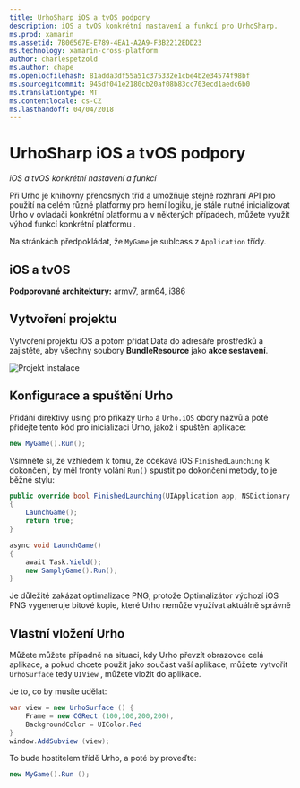```yaml
---
title: UrhoSharp iOS a tvOS podpory
description: iOS a tvOS konkrétní nastavení a funkcí pro UrhoSharp.
ms.prod: xamarin
ms.assetid: 7B06567E-E789-4EA1-A2A9-F3B2212EDD23
ms.technology: xamarin-cross-platform
author: charlespetzold
ms.author: chape
ms.openlocfilehash: 81adda3df55a51c375332e1cbe4b2e34574f98bf
ms.sourcegitcommit: 945df041e2180cb20af08b83cc703ecd1aedc6b0
ms.translationtype: MT
ms.contentlocale: cs-CZ
ms.lasthandoff: 04/04/2018
---
```

# <a name="urhosharp-ios-and-tvos-support"></a>UrhoSharp iOS a tvOS podpory

_iOS a tvOS konkrétní nastavení a funkcí_

Při Urho je knihovny přenosných tříd a umožňuje stejné rozhraní API pro použití na celém různé platformy pro herní logiku, je stále nutné inicializovat Urho v ovladači konkrétní platformu a v některých případech, můžete využít výhod funkcí konkrétní platformu .

Na stránkách předpokládat, že `MyGame` je sublcass z `Application` třídy.

## <a name="ios-and-tvos"></a>iOS a tvOS

**Podporované architektury:** armv7, arm64, i386

## <a name="creating-a-project"></a>Vytvoření projektu

Vytvoření projektu iOS a potom přidat Data do adresáře prostředků a zajistěte, aby všechny soubory **BundleResource** jako **akce sestavení**.

![Projekt instalace](ios-images/image-4.png "přidat Data do adresáře prostředků")

## <a name="configuring-and-launching-urho"></a>Konfigurace a spuštění Urho

Přidání direktivy using pro příkazy `Urho` a `Urho.iOS` obory názvů a poté přidejte tento kód pro inicializaci Urho, jakož i spuštění aplikace:

```csharp
new MyGame().Run();
```

Všimněte si, že vzhledem k tomu, že očekává iOS `FinishedLaunching` k dokončení, by měl fronty volání `Run()` spustit po dokončení metody, to je běžné stylu:

```csharp
public override bool FinishedLaunching(UIApplication app, NSDictionary options)
{
    LaunchGame();
    return true;
}

async void LaunchGame()
{
    await Task.Yield();
    new SamplyGame().Run();
}
```

Je důležité zakázat optimalizace PNG, protože Optimalizátor výchozí iOS PNG vygeneruje bitové kopie, které Urho nemůže využívat aktuálně správně

## <a name="custom-embedding-of-urho"></a>Vlastní vložení Urho

Můžete můžete případně na situaci, kdy Urho převzít obrazovce celá aplikace, a pokud chcete použít jako součást vaší aplikace, můžete vytvořit `UrhoSurface` tedy `UIView` , můžete vložit do aplikace.

Je to, co by musíte udělat:

```csharp
var view = new UrhoSurface () {
    Frame = new CGRect (100,100,200,200),
    BackgroundColor = UIColor.Red
}
window.AddSubview (view);
```

To bude hostitelem třídě Urho, a poté by proveďte:

```csharp
new MyGame().Run ();
```

